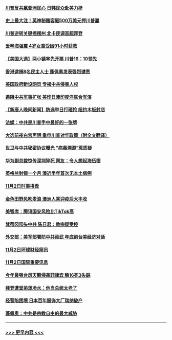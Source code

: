 #### [川普反共嬴亚洲民心 日韩民众赴美力挺](../pages/prog202/a102977910.md?t=11031751) 
#### [史上最大注！英神秘赌客砸500万美元押川普赢](../pages/prog202/a102977893.md?t=11031751) 
#### [川普逆转关键摇摆州 北卡民调首超拜登](../pages/prog202/a102977863.md?t=11031751) 
#### [爱琴海强震 4岁女童受困91小时获救](../pages/prog202/a102977850.md?t=11031751) 
#### [【美国大选】两小镇率先开票 川普16：10领先](../pages/prog202/a102977799.md?t=11031751) 
#### [香港逮捕8名民主人士 蓬佩奥发表强烈谴责](../pages/prog202/a102977793.md?t=11031751) 
#### [美国政府新设网页 专揭中共侵害人权](../pages/prog202/a102977785.md?t=11031751) 
#### [遏阻中共军事扩张 美印日澳印度洋联合军演](../pages/prog202/a102977755.md?t=11031751) 
#### [【新唐人晚间新闻】防选举日打砸抢 纽约木板封店](../pages/prog202/a102977761.md?t=11031751) 
#### [法媒：中共是川普手中最好的一张牌](../pages/prog202/a102977699.md?t=11031751) 
#### [大选前夜白宫声明 重申川普对华政策（附全文翻译）](../pages/prog202/a102977671.md?t=11031751) 
#### [世卫与中共秘密协议曝光 “病毒溯源”惹质疑](../pages/prog202/a102977652.md?t=11031751) 
#### [华为副总裁惊传深圳猝死 网友：令人想起海伍德](../pages/prog202/a102977629.md?t=11031751) 
#### [英格兰封锁一个月 澳近半年首次无本土病例](../pages/prog202/a102977332.md?t=11031751) 
#### [11月2日时事拼盘](../pages/prog202/a102977494.md?t=11031751) 
#### [金色田野风吹麦浪 澳洲人喜迎疫后大丰收](../pages/prog202/a102977456.md?t=11031751) 
#### [美智库：腾讯国安风险比TikTok高](../pages/prog202/a102977344.md?t=11031751) 
#### [梵蒂冈叩头中共 陈日君：教宗疑受控](../pages/prog202/a102977294.md?t=11031751) 
#### [外交部：美军部署防中共动武 年底前台美经济对话](../pages/prog202/a102977291.md?t=11031751) 
#### [11月2日环球财经简讯](../pages/prog202/a102977284.md?t=11031751) 
#### [11月2日国际重要讯息](../pages/prog202/a102977179.md?t=11031751) 
#### [今年最强台风天鹅侵袭菲律宾 酿16死3失踪](../pages/prog202/a102977149.md?t=11031751) 
#### [拜登遭堂弟泼冷水：他当总统太老了](../pages/prog202/a102977150.md?t=11031751) 
#### [经营陷困境 日本百年服饰大厂瑞纳破产](../pages/prog202/a102977063.md?t=11031751) 
#### [蓬佩奥：中共是宗教自由的最大威胁](../pages/prog202/a102977053.md?t=11031751) 

----
#### [ >>> 更早内容 <<< ](../indexes/prog202-earlier.md)
